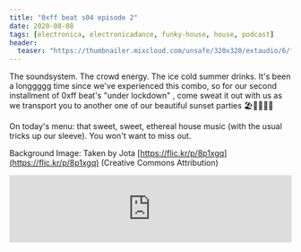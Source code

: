 ```yaml
---
title: "0xff beat s04 episode 2"
date: 2020-08-08
tags: [electronica, electronicadance, funky-house, house, podcast]
header:
  teaser: "https://thumbnailer.mixcloud.com/unsafe/320x320/extaudio/6/f/e/9/58c9-290c-4159-91e0-ac814c1caf46"
---
```


The soundsystem. The crowd energy. The ice cold summer drinks. It's been a longgggg time since we've experienced this combo, so for our second installment of 0xff beat's "under lockdown" , come sweat it out with us as we transport you to another one of our beautiful sunset parties 🏖🌅✌🏼😎

On today's menu: that sweet, sweet, ethereal house music (with the usual tricks up our sleeve). You won't want to miss out.

Background Image: Taken by Jota [https://flic.kr/p/8p1xgq](https://flic.kr/p/8p1xgq) (Creative Commons Attribution)

<iframe width="100%" height="120" src="https://www.mixcloud.com/widget/iframe/?hide_cover=1&light=1&feed=%2F0xff-beat%2F0xff-beat-s04-episode-2%2F" frameborder="0" ></iframe>
